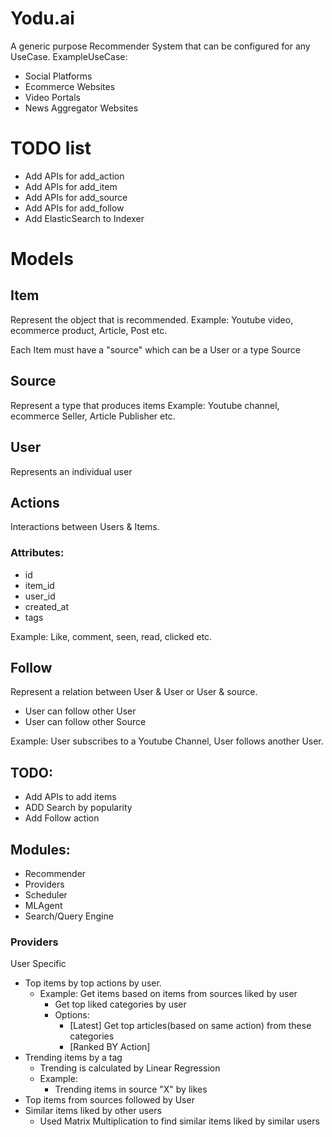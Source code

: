 # Yodu.ai

A generic purpose Recommender System that can be configured for any UseCase.
ExampleUseCase:
- Social Platforms
- Ecommerce Websites
- Video Portals
- News Aggregator Websites


# TODO list
- Add APIs for add_action
- Add APIs for add_item
- Add APIs for add_source
- Add APIs for add_follow
- Add ElasticSearch to Indexer

# Models

## Item
Represent the object that is recommended.
Example: Youtube video, ecommerce product, Article, Post etc.

Each Item must have a "source" which can be a User or a type Source

## Source
Represent a type that produces items
Example: Youtube channel, ecommerce Seller, Article Publisher etc.
 
## User
Represents an individual user

## Actions
Interactions between Users & Items.

### Attributes:

- id
- item_id
- user_id
- created_at
- tags

Example: Like, comment, seen, read, clicked etc.

## Follow
Represent a relation between User & User or User & source.

- User can follow other User
- User can follow other Source

Example: User subscribes to a Youtube Channel, User follows another User.
    

## TODO:
- Add APIs to add items
- ADD Search by popularity
- Add Follow action

## Modules:

- Recommender
- Providers
- Scheduler
- MLAgent
- Search/Query Engine

### Providers
User Specific
- Top items by top actions by user.
    - Example: Get items based on items from sources liked by user
      - Get top liked categories by user
      - Options:
        - [Latest] Get top articles(based on same action) from these categories
        - [Ranked BY Action] 
- Trending items by a tag
  - Trending is calculated by Linear Regression
  - Example:
    - Trending items in source "X" by likes
- Top items from sources followed by User
- Similar items liked by other users
  - Used Matrix Multiplication to find similar items liked by similar users
